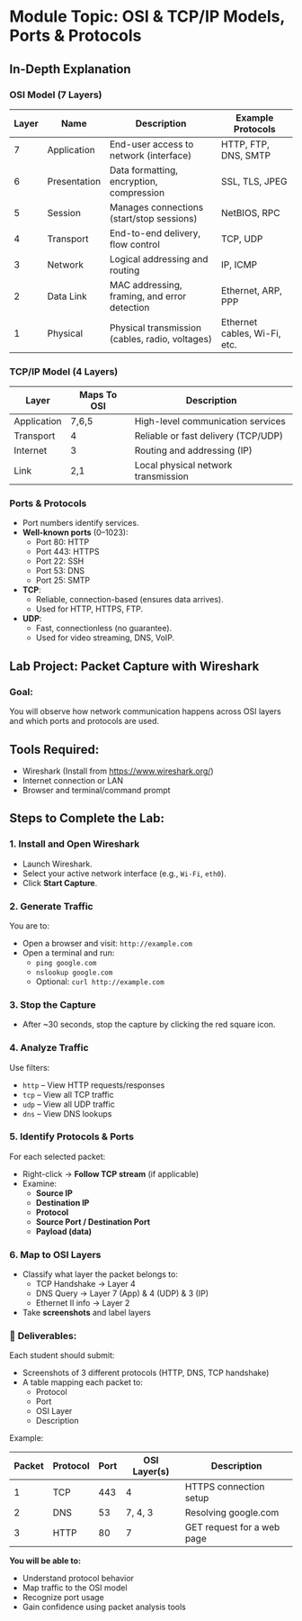 # **Module Topic: OSI & TCP/IP Models, Ports & Protocols**


## **In-Depth Explanation**

### OSI Model (7 Layers)
| Layer | Name               | Description                                               | Example Protocols            |
|-------|--------------------|-----------------------------------------------------------|-------------------------------|
| 7     | Application         | End-user access to network (interface)                    | HTTP, FTP, DNS, SMTP          |
| 6     | Presentation        | Data formatting, encryption, compression                  | SSL, TLS, JPEG                |
| 5     | Session             | Manages connections (start/stop sessions)                 | NetBIOS, RPC                  |
| 4     | Transport           | End-to-end delivery, flow control                         | TCP, UDP                      |
| 3     | Network             | Logical addressing and routing                            | IP, ICMP                      |
| 2     | Data Link           | MAC addressing, framing, and error detection              | Ethernet, ARP, PPP            |
| 1     | Physical            | Physical transmission (cables, radio, voltages)           | Ethernet cables, Wi-Fi, etc.  |


### TCP/IP Model (4 Layers)
| Layer         | Maps To OSI | Description                             |
|---------------|-------------|-----------------------------------------|
| Application   | 7,6,5        | High-level communication services       |
| Transport     | 4           | Reliable or fast delivery (TCP/UDP)     |
| Internet      | 3           | Routing and addressing (IP)             |
| Link          | 2,1         | Local physical network transmission     |


### Ports & Protocols
- Port numbers identify services.
- **Well-known ports** (0–1023):
  - Port 80: HTTP
  - Port 443: HTTPS
  - Port 22: SSH
  - Port 53: DNS
  - Port 25: SMTP
- **TCP**:
  - Reliable, connection-based (ensures data arrives).
  - Used for HTTP, HTTPS, FTP.
- **UDP**:
  - Fast, connectionless (no guarantee).
  - Used for video streaming, DNS, VoIP.


## **Lab Project: Packet Capture with Wireshark**

### **Goal**:
You will observe how network communication happens across OSI layers and which ports and protocols are used.


## **Tools Required**:
- Wireshark (Install from https://www.wireshark.org/)
- Internet connection or LAN
- Browser and terminal/command prompt


## **Steps to Complete the Lab**:

### **1. Install and Open Wireshark**
- Launch Wireshark.
- Select your active network interface (e.g., `Wi-Fi`, `eth0`).
- Click **Start Capture**.

### **2. Generate Traffic**
You are to:
- Open a browser and visit: `http://example.com`
- Open a terminal and run:  
  - `ping google.com`
  - `nslookup google.com`
  - Optional: `curl http://example.com`



### **3. Stop the Capture**
- After ~30 seconds, stop the capture by clicking the red square icon.



### **4. Analyze Traffic**
Use filters:
- `http` – View HTTP requests/responses
- `tcp` – View all TCP traffic
- `udp` – View all UDP traffic
- `dns` – View DNS lookups


### **5. Identify Protocols & Ports**
For each selected packet:
- Right-click → **Follow TCP stream** (if applicable)
- Examine:
  - **Source IP**
  - **Destination IP**
  - **Protocol**
  - **Source Port / Destination Port**
  - **Payload (data)**


### **6. Map to OSI Layers**
- Classify what layer the packet belongs to:
  - TCP Handshake → Layer 4
  - DNS Query → Layer 7 (App) & 4 (UDP) & 3 (IP)
  - Ethernet II info → Layer 2
- Take **screenshots** and label layers


### 📝 **Deliverables**:
Each student should submit:
- Screenshots of 3 different protocols (HTTP, DNS, TCP handshake)
- A table mapping each packet to:
  - Protocol
  - Port
  - OSI Layer
  - Description

Example:

| Packet | Protocol | Port | OSI Layer(s) | Description                |
|--------|----------|------|---------------|----------------------------|
| 1      | TCP      | 443  | 4             | HTTPS connection setup     |
| 2      | DNS      | 53   | 7, 4, 3        | Resolving google.com       |
| 3      | HTTP     | 80   | 7              | GET request for a web page |



**You will be able to:**
- Understand protocol behavior
- Map traffic to the OSI model
- Recognize port usage
- Gain confidence using packet analysis tools

